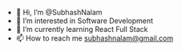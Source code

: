 - 👋 Hi, I’m @SubhashNalam
- 👀 I’m interested in Software Development
- 🌱 I’m currently learning React Full Stack
- 📫 How to reach me subhashnalam@gmail.com

<!---
SubhashNalam/SubhashNalam is a ✨ special ✨ repository because its `README.md` (this file) appears on your GitHub profile.
You can click the Preview link to take a look at your changes.
--->
